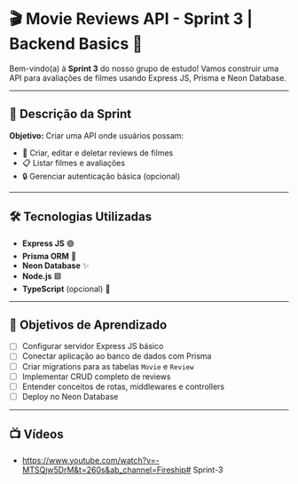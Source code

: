 # 🎬 Movie Reviews API - Sprint 3 | Backend Basics 🚀

Bem-vindo(a) à **Sprint 3** do nosso grupo de estudo! Vamos construir uma API para avaliações de filmes usando Express JS, Prisma e Neon Database. 

---

## 📌 Descrição da Sprint
**Objetivo:** Criar uma API onde usuários possam:
- 🎥 Criar, editar e deletar reviews de filmes  
- 📋 Listar filmes e avaliações  
- 🔒 Gerenciar autenticação básica (opcional)

---

## 🛠 Tecnologias Utilizadas
- **Express JS** 🟢
- **Prisma ORM** 🐘  
- **Neon Database** ✨  
- **Node.js** 🟩  
- **TypeScript** (opcional) 🔷

---

## 🎯 Objetivos de Aprendizado
- [ ] Configurar servidor Express JS básico  
- [ ] Conectar aplicação ao banco de dados com Prisma  
- [ ] Criar migrations para as tabelas `Movie` e `Review`  
- [ ] Implementar CRUD completo de reviews  
- [ ] Entender conceitos de rotas, middlewares e controllers  
- [ ] Deploy no Neon Database

---

## 📺 Vídeos

- https://www.youtube.com/watch?v=-MTSQjw5DrM&t=260s&ab_channel=Fireship# Sprint-3
